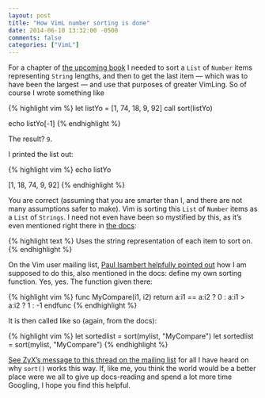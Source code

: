 ```yaml
---
layout: post
title: "How VimL number sorting is done"
date: 2014-06-10 13:32:00 -0500
comments: false
categories: ["VimL"]
---
```


For a chapter of [the upcoming book](http://fifthposition.org/viml-book-to-occur/) I needed to sort a `List` of `Number` items representing `String` lengths, and then to get the last item &#8212; which was to have been the largest &#8212; and use that purposes of greater VimLing. So of course I wrote something like

{% highlight vim %}
let listYo = [1, 74, 18, 9, 92]
call sort(listYo)

echo listYo[-1]
{% endhighlight %}

The result? `9`.

I printed the list out:

{% highlight vim %}
echo listYo

[1, 18, 74, 9, 92]
{% endhighlight %}

You are correct (assuming that you are smarter than I, and there are not many assumptions safer to make). Vim is sorting this `List` of `Number` items as a `List` of `Strings`. I need not even have been so mystified by this, as it&#8217;s even mentioned right there in [the docs](http://vimdoc.sourceforge.net/htmldoc/eval.html#sort()):

{% highlight text %}
Uses the string representation of each item to sort on.
{% endhighlight %}

On the Vim user mailing list, [Paul Isambert helpfully pointed out](https://groups.google.com/d/msg/vim_use/Rjc5XzuvMvY/CnamEwr6azAJ) how I am supposed to do this, also mentioned in the docs: define my own sorting function. Yes, yes. The function given there:

{% highlight vim %}
func MyCompare(i1, i2)
  return a:i1 == a:i2 ? 0 : a:i1 > a:i2 ? 1 : -1
endfunc
{% endhighlight %}

It is then called like so (again, from the docs):

{% highlight vim %}
let sortedlist = sort(mylist, "MyCompare")
let sortedlist = sort(mylist, "MyCompare")
{% endhighlight %}

[See ZyX&#8217;s message to this thread on the mailing list](https://groups.google.com/d/msg/vim_use/Rjc5XzuvMvY/mOQF6GIJjbkJ) for all I have heard on why `sort()` works this way. If, like me, you think the world would be a better place were we all to give up docs-reading and spend a lot more time Googling, I hope you find this helpful.


